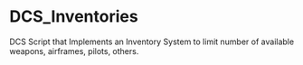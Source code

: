 # DCS_Inventories
DCS Script that Implements an Inventory System to limit number of available weapons, airframes, pilots, others.
